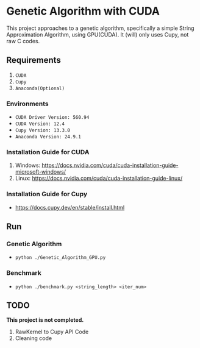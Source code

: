 # Genetic Algorithm with CUDA
This project approaches to a genetic algorithm, specifically a simple String Approximation Algorithm, using GPU(CUDA). It (will) only uses Cupy, not raw C codes.

## Requirements
1. `CUDA`
2. `Cupy`
3. `Anaconda(Optional)`

### Environments
- `CUDA Driver Version: 560.94`
- `CUDA Version: 12.4`
- `Cupy Version: 13.3.0`
- `Anaconda Version: 24.9.1`

### Installation Guide for CUDA
1. Windows: <https://docs.nvidia.com/cuda/cuda-installation-guide-microsoft-windows/>
2. Linux: <https://docs.nvidia.com/cuda/cuda-installation-guide-linux/>

### Installation Guide for Cupy
- <https://docs.cupy.dev/en/stable/install.html>

## Run

### Genetic Algorithm
- `python ./Genetic_Algorithm_GPU.py`

### Benchmark
- `python ./benchmark.py <string_length> <iter_num>`

## TODO
**This project is not completed.**

1. RawKernel to Cupy API Code
2. Cleaning code
